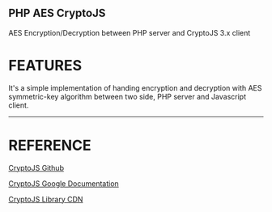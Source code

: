 PHP AES CryptoJS
----------------

AES Encryption/Decryption between PHP server and CryptoJS 3.x client

FEATURES
========

It's a simple implementation of handing encryption and decryption with AES symmetric-key algorithm between two side, PHP server and Javascript client. 

---

REFERENCE
=========

[CryptoJS Github](https://github.com/brix/crypto-js)

[CryptoJS Google Documentation](https://code.google.com/archive/p/crypto-js/)

[CryptoJS Library CDN](https://cdnjs.com/libraries/crypto-js)
